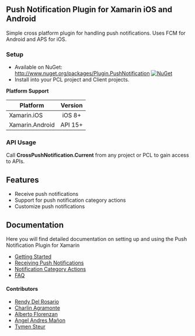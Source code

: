 ## Push Notification Plugin for Xamarin iOS and Android
Simple cross platform plugin for handling push notifications. Uses FCM for Android and APS for iOS.

### Setup
* Available on NuGet: http://www.nuget.org/packages/Plugin.PushNotification [![NuGet](https://img.shields.io/nuget/v/Plugin.PushNotification.svg?label=NuGet)](https://www.nuget.org/packages/Plugin.PushNotification/)
* Install into your PCL project and Client projects.

**Platform Support**

|Platform|Version|
| ------------------- | :------------------: |
|Xamarin.iOS|iOS 8+|
|Xamarin.Android|API 15+|

### API Usage

Call **CrossPushNotification.Current** from any project or PCL to gain access to APIs.

## Features

- Receive push notifications
- Support for push notification category actions
- Customize push notifications


## Documentation

Here you will find detailed documentation on setting up and using the Push Notification Plugin for Xamarin

* [Getting Started](docs/GettingStarted.md)
* [Receiving Push Notifications](docs/ReceivingNotifications.md)
* [Notification Category Actions](docs/NotificationActions.md)
* [FAQ](docs/FAQ.md)

#### Contributors

* [Rendy Del Rosario](https://github.com/rdelrosario)
* [Charlin Agramonte](https://github.com/char0394)
* [Alberto Florenzan](https://github.com/aflorenzan)
* [Angel Andres Mañon](https://github.com/AngelAndresM)
* [Tymen Steur](https://github.com/TymenSteur)
